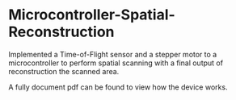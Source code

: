 # Microcontroller-Spatial-Reconstruction
Implemented a Time-of-Flight sensor and a stepper motor to a microcontroller to perform spatial scanning with a final output of reconstruction the scanned area.

A fully document pdf can be found to view how the device works.
